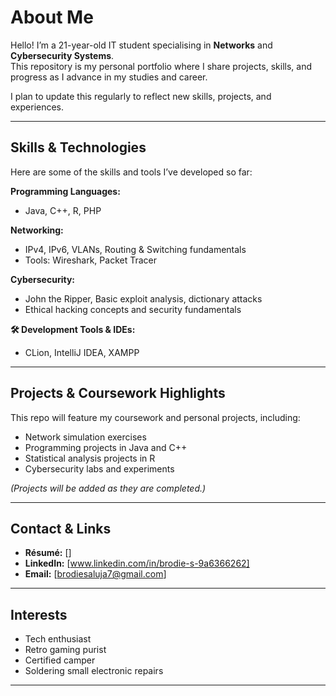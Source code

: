 # About Me

Hello! I’m a 21-year-old IT student specialising in **Networks** and **Cybersecurity Systems**.  
This repository is my personal portfolio where I share projects, skills, and progress as I advance in my studies and career.

I plan to update this regularly to reflect new skills, projects, and experiences.

---

## Skills & Technologies

Here are some of the skills and tools I’ve developed so far:

**Programming Languages:**  
- Java, C++, R, PHP

**Networking:**  
- IPv4, IPv6, VLANs, Routing & Switching fundamentals  
- Tools: Wireshark, Packet Tracer

**Cybersecurity:**  
- John the Ripper, Basic exploit analysis, dictionary attacks  
- Ethical hacking concepts and security fundamentals  

**🛠 Development Tools & IDEs:**  
- CLion, IntelliJ IDEA, XAMPP

---

## Projects & Coursework Highlights

This repo will feature my coursework and personal projects, including:  
- Network simulation exercises  
- Programming projects in Java and C++  
- Statistical analysis projects in R  
- Cybersecurity labs and experiments  

*(Projects will be added as they are completed.)*

---

## Contact & Links

- **Résumé:** []  
- **LinkedIn:** [www.linkedin.com/in/brodie-s-9a6366262]  
- **Email:** [brodiesaluja7@gmail.com]

---

## Interests

- Tech enthusiast  
- Retro gaming purist  
- Certified camper  
- Soldering small electronic repairs  

---
